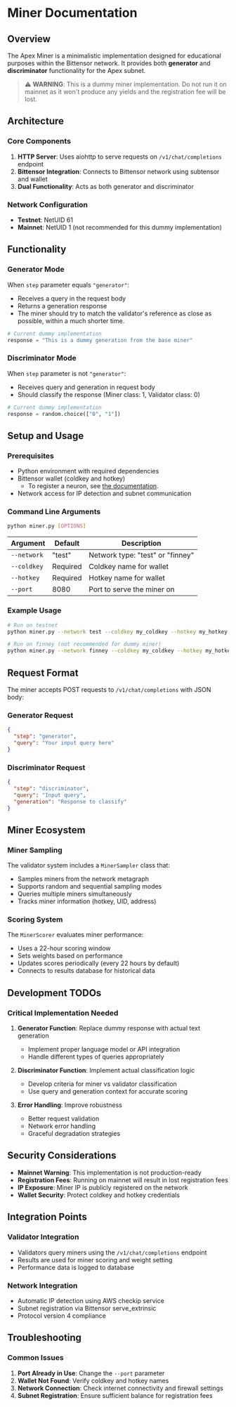 # Miner Documentation

## Overview

The Apex Miner is a minimalistic implementation designed for educational purposes within the Bittensor network. It provides both **generator** and **discriminator** functionality for the Apex subnet.

> ⚠️ **WARNING**: This is a dummy miner implementation. Do not run it on mainnet as it won't produce any yields and the registration fee will be lost.

## Architecture

### Core Components

1. **HTTP Server**: Uses aiohttp to serve requests on `/v1/chat/completions` endpoint
2. **Bittensor Integration**: Connects to Bittensor network using subtensor and wallet
3. **Dual Functionality**: Acts as both generator and discriminator

### Network Configuration

- **Testnet**: NetUID 61
- **Mainnet**: NetUID 1 (not recommended for this dummy implementation)

## Functionality

### Generator Mode

When `step` parameter equals `"generator"`:
- Receives a query in the request body
- Returns a generation response
- The miner should try to match the validator's reference as close as possible, within a much shorter time.

```python
# Current dummy implementation
response = "This is a dummy generation from the base miner"
```

### Discriminator Mode

When `step` parameter is not `"generator"`:
- Receives query and generation in request body
- Should classify the response (Miner class: 1, Validator class: 0)

```python
# Current dummy implementation
response = random.choice(["0", "1"])
```

## Setup and Usage

### Prerequisites

- Python environment with required dependencies
- Bittensor wallet (coldkey and hotkey)
   - To register a neuron, see [the documentation](https://docs.learnbittensor.org/miners/#miner-registration).
- Network access for IP detection and subnet communication

### Command Line Arguments

```bash
python miner.py [OPTIONS]
```

| Argument | Default | Description |
|----------|---------|-------------|
| `--network` | "test" | Network type: "test" or "finney" |
| `--coldkey` | Required | Coldkey name for wallet |
| `--hotkey` | Required | Hotkey name for wallet |
| `--port` | 8080 | Port to serve the miner on |

### Example Usage

```bash
# Run on testnet
python miner.py --network test --coldkey my_coldkey --hotkey my_hotkey --port 8080

# Run on finney (not recommended for dummy miner)
python miner.py --network finney --coldkey my_coldkey --hotkey my_hotkey --port 8080
```

## Request Format

The miner accepts POST requests to `/v1/chat/completions` with JSON body:

### Generator Request
```json
{
  "step": "generator",
  "query": "Your input query here"
}
```

### Discriminator Request
```json
{
  "step": "discriminator",
  "query": "Input query",
  "generation": "Response to classify"
}
```

## Miner Ecosystem

### Miner Sampling

The validator system includes a `MinerSampler` class that:
- Samples miners from the network metagraph
- Supports random and sequential sampling modes
- Queries multiple miners simultaneously
- Tracks miner information (hotkey, UID, address)

### Scoring System

The `MinerScorer` evaluates miner performance:
- Uses a 22-hour scoring window
- Sets weights based on performance
- Updates scores periodically (every 22 hours by default)
- Connects to results database for historical data

## Development TODOs

### Critical Implementation Needed

1. **Generator Function**: Replace dummy response with actual text generation
   - Implement proper language model or API integration
   - Handle different types of queries appropriately

2. **Discriminator Function**: Implement actual classification logic
   - Develop criteria for miner vs validator classification
   - Use query and generation context for accurate scoring

3. **Error Handling**: Improve robustness
   - Better request validation
   - Network error handling
   - Graceful degradation strategies

## Security Considerations

- **Mainnet Warning**: This implementation is not production-ready
- **Registration Fees**: Running on mainnet will result in lost registration fees
- **IP Exposure**: Miner IP is publicly registered on the network
- **Wallet Security**: Protect coldkey and hotkey credentials

## Integration Points

### Validator Integration
- Validators query miners using the `/v1/chat/completions` endpoint
- Results are used for miner scoring and weight setting
- Performance data is logged to database

### Network Integration
- Automatic IP detection using AWS checkip service
- Subnet registration via Bittensor serve_extrinsic
- Protocol version 4 compliance

## Troubleshooting

### Common Issues

1. **Port Already in Use**: Change the `--port` parameter
2. **Wallet Not Found**: Verify coldkey and hotkey names
3. **Network Connection**: Check internet connectivity and firewall settings
4. **Subnet Registration**: Ensure sufficient balance for registration fees